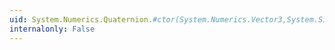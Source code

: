 ```yaml
---
uid: System.Numerics.Quaternion.#ctor(System.Numerics.Vector3,System.Single)
internalonly: False
---
```

